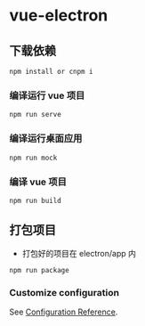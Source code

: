 # vue-electron

## 下载依赖
```
npm install or cnpm i
```

### 编译运行 vue 项目
```
npm run serve 
```

### 编译运行桌面应用
```
npm run mock
```

### 编译 vue 项目
```
npm run build
```

## 打包项目
- 打包好的项目在 electron/app 内
```
npm run package
```

### Customize configuration
See [Configuration Reference](https://cli.vuejs.org/config/).

